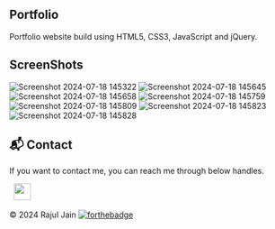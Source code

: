 ## Portfolio
Portfolio website build using HTML5, CSS3, JavaScript and jQuery.

## ScreenShots
![Screenshot 2024-07-18 145322](https://github.com/user-attachments/assets/fb4c9036-ed82-48e6-91af-fa700d25fd1b)
![Screenshot 2024-07-18 145645](https://github.com/user-attachments/assets/0c5a3f91-2929-4a49-9284-fe32e6433085)
![Screenshot 2024-07-18 145658](https://github.com/user-attachments/assets/f2ad8f59-7b66-44b5-ba2d-afcfdcd3d97d)
![Screenshot 2024-07-18 145759](https://github.com/user-attachments/assets/9efff182-1804-4fc9-84b9-82cfa8c79e3b)
![Screenshot 2024-07-18 145809](https://github.com/user-attachments/assets/bbc3beda-82fe-4b06-9b8e-a3499a0af1c1)
![Screenshot 2024-07-18 145823](https://github.com/user-attachments/assets/afdcb021-86f5-4b66-a3d1-c465c789ccb0)
![Screenshot 2024-07-18 145828](https://github.com/user-attachments/assets/efa89315-2dd6-4ab3-b8ff-c52c24506cd0)


<h2>📬 Contact</h2>


If you want to contact me, you can reach me through below handles.

&nbsp;&nbsp;<a href="https://www.linkedin.com/in/rajul-jain-283790304"><img src="https://www.felberpr.com/wp-content/uploads/linkedin-logo.png" width="30"></img></a>

© 2024 Rajul Jain
[![forthebadge](https://forthebadge.com/images/badges/built-with-love.svg)](https://forthebadge.com)
